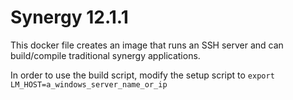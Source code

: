 # Synergy 12.1.1
This docker file creates an image that runs an SSH server and can build/compile traditional synergy applications.

In order to use the build script, modify the setup script to `export LM_HOST=a_windows_server_name_or_ip` 
